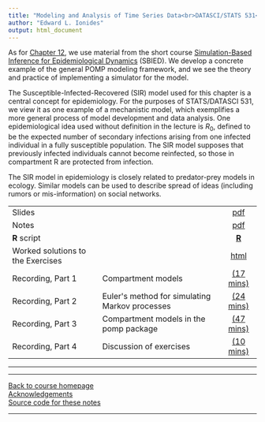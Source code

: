 ```yaml
---
title: "Modeling and Analysis of Time Series Data<br>DATASCI/STATS 531<br>Chapter 13: Simulation of stochastic dynamic models"
author: "Edward L. Ionides"
output: html_document
---
```


As for [Chapter 12](../12/index.html), we use material from the short course [Simulation-Based Inference for Epidemiological Dynamics](https://kingaa.github.io/sbied/) (SBIED).  We develop a concrete example of the general POMP modeling framework, and we see the theory and practice of implementing a simulator for the model.

The Susceptible-Infected-Recovered (SIR) model used for this chapter is a central concept for epidemiology. For the purposes of STATS/DATASCI 531, we view it as one example of a mechanistic model, which exemplifies a more general process of model development and data analysis. One epidemiological idea used without definition in the lecture is $R_0$, defined to be the expected number of secondary infections arising from one infected individual in a fully susceptible population. The SIR model supposes that previously infected individuals cannot become reinfected, so those in compartment R are protected from infection.

The SIR model in epidemiology is closely related to predator-prey models in ecology. Similar models can be used to describe spread of ideas (including rumors or mis-information) on social networks. 

| | ||
|:---------------|:---------------|:------------------------:|
| Slides  | | [pdf](https://kingaa.github.io/sbied/stochsim/slides.pdf) |
| Notes   | | [pdf](https://kingaa.github.io/sbied/stochsim/notes.pdf) |
| **R** script  | | [**R**](https://kingaa.github.io/sbied/stochsim/main.R)                                                                   |
| Worked solutions to the Exercises | | [html](https://kingaa.github.io/sbied/stochsim/exercises.html)                    
| Recording, Part 1  | Compartment models | [(17 mins)](https://youtu.be/l5YCll5qcP0) | 
| Recording, Part 2  | Euler's method for simulating Markov processes | [(24 mins)](https://youtu.be/69F4oEjXkug) |
| Recording, Part 3  | Compartment models in the pomp package | [(47 mins)](https://youtu.be/XmUQR1Bp8C4) |
| Recording, Part 4  | Discussion of exercises | [(10 mins)](https://youtu.be/sNcNhvNY2Ro) |
-----------

<!--
| Annotated slides  | | [pdf](slides-annotated.pdf) |
-->


----------------------

[Back to course homepage](../index.html)  
[Acknowledgements](../acknowledge.html)  
[Source code for these notes](http://github.com/kingaa/sbied/tree/master/stochsim)


----------------------
